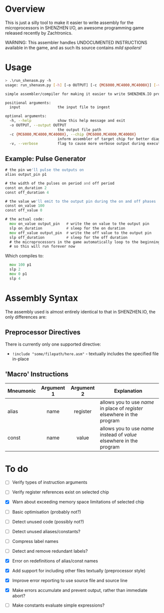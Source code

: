 
# Overview

This is just a silly tool to make it easier to write assembly for the microprocessors in SHENZHEN I/O,
an awesome programming game released recently by Zachtronics.

WARNING: This assembler handles UNDOCUMENTED INSTRUCTIONS available in the game, and as such its
source contains *mild spoilers!*

# Usage

```bash
> .\run_shenasm.py -h
usage: run_shenasm.py [-h] [-o OUTPUT] [-c {MC6000,MC4000,MC4000X}] [-v] input

simple assembler/compiler for making it easier to write SHENZHEN.IO programs

positional arguments:
  input                 the input file to ingest

optional arguments:
  -h, --help            show this help message and exit
  -o OUTPUT, --output OUTPUT
                        the output file path
  -c {MC6000,MC4000,MC4000X}, --chip {MC6000,MC4000,MC4000X}
                        inform assembler of target chip for better diagnostics
  -v, --verbose         flag to cause more verbose output during execution
```

## Example: Pulse Generator

```asm
# the pin we'll pulse the outputs on
alias output_pin p1

# the width of the pulses on period and off period
const on_duration 2
const off_duration 4

# the value we'll emit to the output pin during the on and off phases
const on_value 100
const off_value 0

# the actual code:
  mov on_value output_pin   # write the on value to the output pin
  slp on_duration           # sleep for the on duration
  mov off_value output_pin  # write the off value to the output pin
  slp off_duration          # sleep for the off duration
  # the microprocessors in the game automatically loop to the beginning
  # so this will run forever now
```

Which compiles to:

```asm
  mov 100 p1
  slp 2
  mov 0 p1
  slp 4
```

# Assembly Syntax

The assembly used is almost entirely identical to that in SHENZHEN.IO, the only differences are:

## Preprocessor Directives

There is currently only one supported directive:

- `!include "some/filepath/here.asm"` - textually includes the specified file in-place

## 'Macro' Instructions

| Mneumonic | Argument 1 | Argument 2 | Explanation
| --------- |:----------:|:----------:| -----------
| alias     | name       | register   | allows you to use *name* in place of *register* elsewhere in the program
| const     | name       | value      | allows you to use *name* instead of *value* elsewhere in the program

# To do

- [ ] Verify types of instruction arguments
- [ ] Verify register references exist on selected chip
- [x] Warn about exceeding memory space limitations of selected chip
- [ ] Basic optimisation (probably not?)
- [ ] Detect unused code (possibly not?)
- [ ] Detect unused aliases/constants?
- [ ] Compress label names
- [ ] Detect and remove redundant labels?
- [x] Error on redefinitions of alias/const names
- [x] Add support for including other files textually (preprocessor style)
- [x] Improve error reporting to use source file and source line
- [x] Make errors accumulate and prevent output, rather than immediate abort?
- [ ] Make constants evaluate simple expressions?

